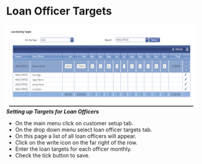 # Loan Officer Targets
![How to setup targets for loan officers on the MFI Expert system](./images/Loan_Officer_Targets.png "Loan Officer Targets")\
***Setting up Targets for Loan Officers***

- On the main menu click on customer setup tab.
- On the drop down menu select loan officer targets tab.
- On this page a list of all loan officers will appear.
- Click on the write icon on the far right of the row.
- Enter the loan targets for each officer monthly.
- Check the tick button to save. 
